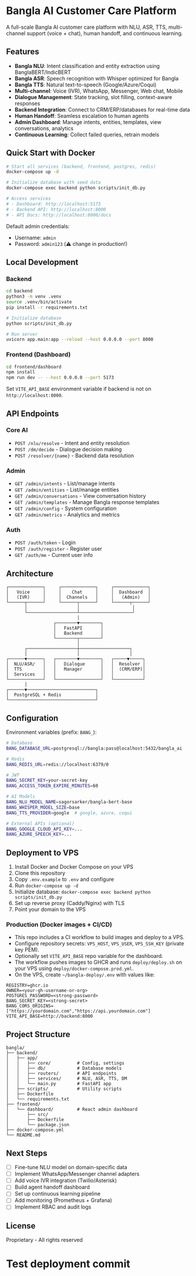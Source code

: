 # Bangla AI Customer Care Platform

A full-scale Bangla AI customer care platform with NLU, ASR, TTS, multi-channel support (voice + chat), human handoff, and continuous learning.

## Features

- **Bangla NLU**: Intent classification and entity extraction using BanglaBERT/IndicBERT
- **Bangla ASR**: Speech recognition with Whisper optimized for Bangla
- **Bangla TTS**: Natural text-to-speech (Google/Azure/Coqui)
- **Multi-channel**: Voice (IVR), WhatsApp, Messenger, Web chat, Mobile
- **Dialogue Management**: State tracking, slot filling, context-aware responses
- **Backend Integration**: Connect to CRM/ERP/databases for real-time data
- **Human Handoff**: Seamless escalation to human agents
- **Admin Dashboard**: Manage intents, entities, templates, view conversations, analytics
- **Continuous Learning**: Collect failed queries, retrain models

## Quick Start with Docker

```bash
# Start all services (backend, frontend, postgres, redis)
docker-compose up -d

# Initialize database with seed data
docker-compose exec backend python scripts/init_db.py

# Access services
# - Dashboard: http://localhost:5173
# - Backend API: http://localhost:8000
# - API Docs: http://localhost:8000/docs
```

Default admin credentials:
- Username: `admin`
- Password: `admin123` (⚠️ change in production!)

## Local Development

### Backend

```bash
cd backend
python3 -m venv .venv
source .venv/bin/activate
pip install -r requirements.txt

# Initialize database
python scripts/init_db.py

# Run server
uvicorn app.main:app --reload --host 0.0.0.0 --port 8000
```

### Frontend (Dashboard)

```bash
cd frontend/dashboard
npm install
npm run dev -- --host 0.0.0.0 --port 5173
```

Set `VITE_API_BASE` environment variable if backend is not on `http://localhost:8000`.

## API Endpoints

### Core AI
- `POST /nlu/resolve` - Intent and entity resolution
- `POST /dm/decide` - Dialogue decision making
- `POST /resolver/{name}` - Backend data resolution

### Admin
- `GET /admin/intents` - List/manage intents
- `GET /admin/entities` - List/manage entities
- `GET /admin/conversations` - View conversation history
- `GET /admin/templates` - Manage Bangla response templates
- `GET /admin/config` - System configuration
- `GET /admin/metrics` - Analytics and metrics

### Auth
- `POST /auth/token` - Login
- `POST /auth/register` - Register user
- `GET /auth/me` - Current user info

## Architecture

```
┌─────────────┐     ┌─────────────┐     ┌─────────────┐
│   Voice     │     │    Chat     │     │  Dashboard  │
│   (IVR)     │     │  Channels   │     │   (Admin)   │
└──────┬──────┘     └──────┬──────┘     └──────┬──────┘
       │                   │                    │
       └───────────────────┴────────────────────┘
                           │
                  ┌────────▼────────┐
                  │   FastAPI       │
                  │   Backend       │
                  └────────┬────────┘
                           │
       ┌───────────────────┼───────────────────┐
       │                   │                   │
┌──────▼──────┐   ┌────────▼────────┐   ┌─────▼─────┐
│  NLU/ASR/   │   │   Dialogue      │   │  Resolver │
│  TTS        │   │   Manager       │   │  (CRM/ERP)│
│  Services   │   │                 │   │           │
└─────────────┘   └─────────────────┘   └───────────┘
       │
┌──────▼──────────────────────────┐
│  PostgreSQL + Redis             │
└─────────────────────────────────┘
```

## Configuration

Environment variables (prefix: `BANG_`):

```bash
# Database
BANG_DATABASE_URL=postgresql://bangla:pass@localhost:5432/bangla_ai

# Redis
BANG_REDIS_URL=redis://localhost:6379/0

# JWT
BANG_SECRET_KEY=your-secret-key
BANG_ACCESS_TOKEN_EXPIRE_MINUTES=60

# AI Models
BANG_NLU_MODEL_NAME=sagorsarker/bangla-bert-base
BANG_WHISPER_MODEL_SIZE=base
BANG_TTS_PROVIDER=google  # google, azure, coqui

# External APIs (optional)
BANG_GOOGLE_CLOUD_API_KEY=...
BANG_AZURE_SPEECH_KEY=...
```

## Deployment to VPS

1. Install Docker and Docker Compose on your VPS
2. Clone this repository
3. Copy `.env.example` to `.env` and configure
4. Run `docker-compose up -d`
5. Initialize database: `docker-compose exec backend python scripts/init_db.py`
6. Set up reverse proxy (Caddy/Nginx) with TLS
7. Point your domain to the VPS

### Production (Docker images + CI/CD)

- This repo includes a CI workflow to build images and deploy to a VPS.
- Configure repository secrets: `VPS_HOST`, `VPS_USER`, `VPS_SSH_KEY` (private key PEM).
- Optionally set `VITE_API_BASE` repo variable for the dashboard.
- The workflow pushes images to GHCR and runs `deploy/deploy.sh` on your VPS using `deploy/docker-compose.prod.yml`.
- On the VPS, create `~/bangla-deploy/.env` with values like:

```
REGISTRY=ghcr.io
OWNER=<your-gh-username-or-org>
POSTGRES_PASSWORD=<strong-password>
BANG_SECRET_KEY=<strong-secret>
BANG_CORS_ORIGINS=["https://yourdomain.com","https://api.yourdomain.com"]
VITE_API_BASE=http://backend:8000
```

## Project Structure

```
bangla/
├── backend/
│   ├── app/
│   │   ├── core/          # Config, settings
│   │   ├── db/            # Database models
│   │   ├── routers/       # API endpoints
│   │   ├── services/      # NLU, ASR, TTS, DM
│   │   └── main.py        # FastAPI app
│   ├── scripts/           # Utility scripts
│   ├── Dockerfile
│   └── requirements.txt
├── frontend/
│   └── dashboard/         # React admin dashboard
│       ├── src/
│       ├── Dockerfile
│       └── package.json
├── docker-compose.yml
└── README.md
```

## Next Steps

- [ ] Fine-tune NLU model on domain-specific data
- [ ] Implement WhatsApp/Messenger channel adapters
- [ ] Add voice IVR integration (Twilio/Asterisk)
- [ ] Build agent handoff dashboard
- [ ] Set up continuous learning pipeline
- [ ] Add monitoring (Prometheus + Grafana)
- [ ] Implement RBAC and audit logs

## License

Proprietary - All rights reserved
# Test deployment commit
